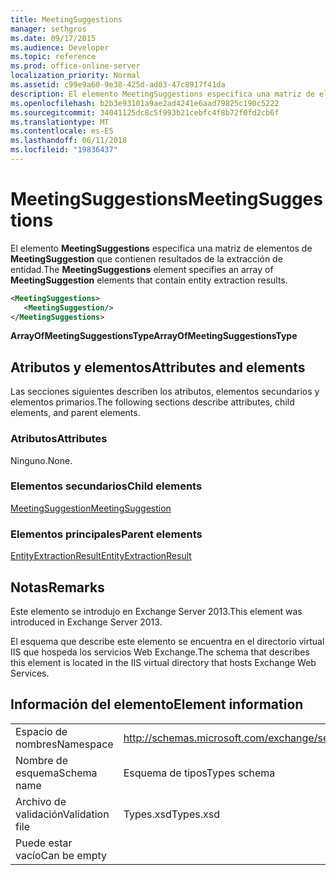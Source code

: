 ```yaml
---
title: MeetingSuggestions
manager: sethgros
ms.date: 09/17/2015
ms.audience: Developer
ms.topic: reference
ms.prod: office-online-server
localization_priority: Normal
ms.assetid: c99e9a60-9e38-425d-ad03-47c8917f41da
description: El elemento MeetingSuggestions especifica una matriz de elementos de MeetingSuggestion que contienen resultados de la extracción de entidad.
ms.openlocfilehash: b2b3e93101a9ae2ad4241e6aad79825c190c5222
ms.sourcegitcommit: 34041125dc8c5f993b21cebfc4f8b72f0fd2cb6f
ms.translationtype: MT
ms.contentlocale: es-ES
ms.lasthandoff: 06/11/2018
ms.locfileid: "19836437"
---
```

# <a name="meetingsuggestions"></a><span data-ttu-id="f00d8-103">MeetingSuggestions</span><span class="sxs-lookup"><span data-stu-id="f00d8-103">MeetingSuggestions</span></span>

<span data-ttu-id="f00d8-104">El elemento **MeetingSuggestions** especifica una matriz de elementos de **MeetingSuggestion** que contienen resultados de la extracción de entidad.</span><span class="sxs-lookup"><span data-stu-id="f00d8-104">The **MeetingSuggestions** element specifies an array of **MeetingSuggestion** elements that contain entity extraction results.</span></span> 
  
```XML
<MeetingSuggestions>
   <MeetingSuggestion/>
</MeetingSuggestions>
```

 <span data-ttu-id="f00d8-105">**ArrayOfMeetingSuggestionsType**</span><span class="sxs-lookup"><span data-stu-id="f00d8-105">**ArrayOfMeetingSuggestionsType**</span></span>
## <a name="attributes-and-elements"></a><span data-ttu-id="f00d8-106">Atributos y elementos</span><span class="sxs-lookup"><span data-stu-id="f00d8-106">Attributes and elements</span></span>

<span data-ttu-id="f00d8-107">Las secciones siguientes describen los atributos, elementos secundarios y elementos primarios.</span><span class="sxs-lookup"><span data-stu-id="f00d8-107">The following sections describe attributes, child elements, and parent elements.</span></span>
  
### <a name="attributes"></a><span data-ttu-id="f00d8-108">Atributos</span><span class="sxs-lookup"><span data-stu-id="f00d8-108">Attributes</span></span>

<span data-ttu-id="f00d8-109">Ninguno.</span><span class="sxs-lookup"><span data-stu-id="f00d8-109">None.</span></span>
  
### <a name="child-elements"></a><span data-ttu-id="f00d8-110">Elementos secundarios</span><span class="sxs-lookup"><span data-stu-id="f00d8-110">Child elements</span></span>

[<span data-ttu-id="f00d8-111">MeetingSuggestion</span><span class="sxs-lookup"><span data-stu-id="f00d8-111">MeetingSuggestion</span></span>](meetingsuggestion.md)
  
### <a name="parent-elements"></a><span data-ttu-id="f00d8-112">Elementos principales</span><span class="sxs-lookup"><span data-stu-id="f00d8-112">Parent elements</span></span>

[<span data-ttu-id="f00d8-113">EntityExtractionResult</span><span class="sxs-lookup"><span data-stu-id="f00d8-113">EntityExtractionResult</span></span>](entityextractionresult.md)
  
## <a name="remarks"></a><span data-ttu-id="f00d8-114">Notas</span><span class="sxs-lookup"><span data-stu-id="f00d8-114">Remarks</span></span>

<span data-ttu-id="f00d8-115">Este elemento se introdujo en Exchange Server 2013.</span><span class="sxs-lookup"><span data-stu-id="f00d8-115">This element was introduced in Exchange Server 2013.</span></span>
  
<span data-ttu-id="f00d8-116">El esquema que describe este elemento se encuentra en el directorio virtual IIS que hospeda los servicios Web Exchange.</span><span class="sxs-lookup"><span data-stu-id="f00d8-116">The schema that describes this element is located in the IIS virtual directory that hosts Exchange Web Services.</span></span>
  
## <a name="element-information"></a><span data-ttu-id="f00d8-117">Información del elemento</span><span class="sxs-lookup"><span data-stu-id="f00d8-117">Element information</span></span>

|||
|:-----|:-----|
|<span data-ttu-id="f00d8-118">Espacio de nombres</span><span class="sxs-lookup"><span data-stu-id="f00d8-118">Namespace</span></span>  <br/> |http://schemas.microsoft.com/exchange/services/2006/types  <br/> |
|<span data-ttu-id="f00d8-119">Nombre de esquema</span><span class="sxs-lookup"><span data-stu-id="f00d8-119">Schema name</span></span>  <br/> |<span data-ttu-id="f00d8-120">Esquema de tipos</span><span class="sxs-lookup"><span data-stu-id="f00d8-120">Types schema</span></span>  <br/> |
|<span data-ttu-id="f00d8-121">Archivo de validación</span><span class="sxs-lookup"><span data-stu-id="f00d8-121">Validation file</span></span>  <br/> |<span data-ttu-id="f00d8-122">Types.xsd</span><span class="sxs-lookup"><span data-stu-id="f00d8-122">Types.xsd</span></span>  <br/> |
|<span data-ttu-id="f00d8-123">Puede estar vacío</span><span class="sxs-lookup"><span data-stu-id="f00d8-123">Can be empty</span></span>  <br/> ||
   

